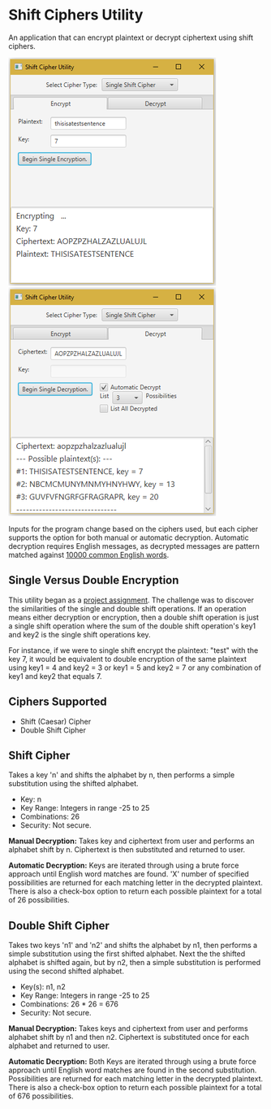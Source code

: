 # Shift Ciphers Utility

An application that can encrypt plaintext or decrypt ciphertext using shift ciphers.

![Alt text](./documentation/images/sample_run_1.PNG?raw=true "Encryption Example")   ![Alt text](./documentation/images/sample_run_2.PNG?raw=true "Automatic Decryption Example")

Inputs for the program change based on the ciphers used, but each cipher supports the option for both manual or automatic decryption.
Automatic decryption requires English messages, as decrypted messages are pattern matched against [10000 common English words](https://github.com/first20hours/google-10000-english). 

## Single Versus Double Encryption

This utility began as a [project assignment](https://github.com/Ebonsignori/Ciphers-Utility/blob/master/documentation/project_description.pdf). The challenge was to discover the similarities of the single and double shift operations. If an operation means either decryption or encryption, then a double shift operation is just a single shift operation where the sum of the double shift operation's key1 and key2 is the single shift operations key. 

For instance, if we were to single shift encrypt the plaintext: "test" with the key 7, it would be equivalent to double encryption of the same plaintext using key1 = 4 and key2 = 3 or key1 = 5 and key2 = 7 or any combination of key1 and key2 that equals 7.

## Ciphers Supported

* Shift (Caesar) Cipher
* Double Shift Cipher

## Shift Cipher

Takes a key 'n' and shifts the alphabet by n, then performs a simple substitution using the shifted alphabet.

* Key: n 
* Key Range: Integers in range -25 to 25
* Combinations: 26
* Security: Not secure.

**Manual Decryption:** Takes key and ciphertext from user and performs an alphabet shift by n. Ciphertext is then substituted and returned to user.

**Automatic Decryption:** Keys are iterated through using a brute force approach until English word matches are found. 'X' number of specified possibilities are returned for each matching letter in the decrypted plaintext. There is also a check-box option to return each possible plaintext for a total of 26 possibilities.

## Double Shift Cipher

Takes two keys 'n1' and 'n2' and shifts the alphabet by n1, then performs a simple substitution using the first shifted alphabet. Next the the shifted alphabet is shifted again, but by n2, then a simple substitution is performed using the second shifted alphabet.

* Key(s): n1, n2
* Key Range: Integers in range -25 to 25
* Combinations: 26 * 26 = 676
* Security: Not secure.

**Manual Decryption:** Takes keys and ciphertext from user and performs alphabet shift by n1 and then n2. Ciphertext is substituted once for each alphabet and returned to user.

**Automatic Decryption:** Both Keys are iterated through using a brute force approach until English word matches are found in the second substitution. Possibilities are returned for each matching letter in the decrypted plaintext. There is also a check-box option to return each possible plaintext for a total of 676 possibilities.

